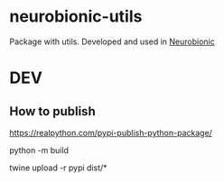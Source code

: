 # neurobionic-utils

Package with utils. Developed and used in [Neurobionic](http://neurobionic.ru)

# DEV

## How to publish

https://realpython.com/pypi-publish-python-package/

python -m build

twine upload -r pypi dist/*
